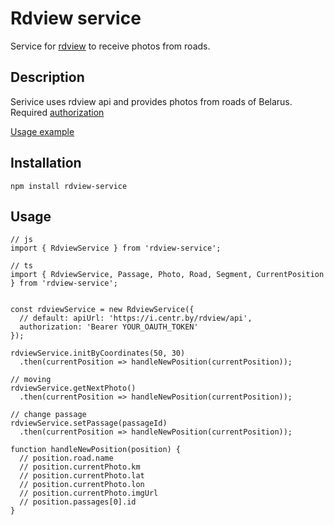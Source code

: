 # Rdview service

Service for [rdview](https://i.centr.by/rdview) to receive photos from roads.

## Description

Serivice uses rdview api and provides photos from roads of Belarus. Required [authorization](https://i.centr.by/oauth/)

[Usage example](https://github.com/beldorcentr/rdview-front)

## Installation

```
npm install rdview-service
```

## Usage

```
// js
import { RdviewService } from 'rdview-service';

// ts
import { RdviewService, Passage, Photo, Road, Segment, CurrentPosition } from 'rdview-service';


const rdviewService = new RdviewService({
  // default: apiUrl: 'https://i.centr.by/rdview/api',
  authorization: 'Bearer YOUR_OAUTH_TOKEN'
});

rdviewService.initByCoordinates(50, 30)
  .then(currentPosition => handleNewPosition(currentPosition));

// moving
rdviewService.getNextPhoto()
  .then(currentPosition => handleNewPosition(currentPosition));

// change passage
rdviewService.setPassage(passageId)
  .then(currentPosition => handleNewPosition(currentPosition));

function handleNewPosition(position) {
  // position.road.name
  // position.currentPhoto.km
  // position.currentPhoto.lat
  // position.currentPhoto.lon
  // position.currentPhoto.imgUrl
  // position.passages[0].id
}
```
